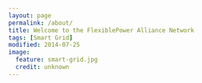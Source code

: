 ```yaml
---
layout: page
permalink: /about/
title: Welcome to the FlexiblePower Alliance Network
tags: [Smart Grid]
modified: 2014-07-25
image:
  feature: smart-grid.jpg
  credit: unknown
---
```

